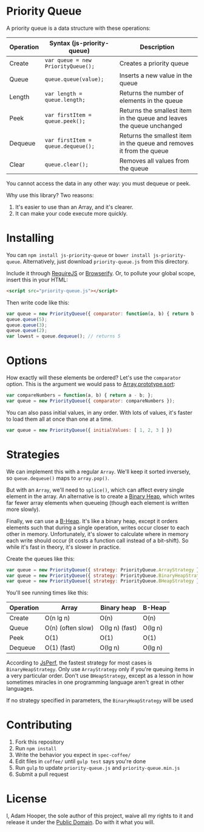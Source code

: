 Priority Queue
==============

A priority queue is a data structure with these operations:

| Operation | Syntax (js-priority-queue) | Description |
| --------- | --- | ----------- |
| Create | `var queue = new PriorityQueue();` | Creates a priority queue |
| Queue | `queue.queue(value);` | Inserts a new value in the queue |
| Length | `var length = queue.length;` | Returns the number of elements in the queue |
| Peek | `var firstItem = queue.peek();` | Returns the smallest item in the queue and leaves the queue unchanged |
| Dequeue | `var firstItem = queue.dequeue();` | Returns the smallest item in the queue and removes it from the queue |
| Clear | `queue.clear();` | Removes all values from the queue |

You cannot access the data in any other way: you must dequeue or peek.

Why use this library? Two reasons:

1. It's easier to use than an Array, and it's clearer.
2. It can make your code execute more quickly.

Installing
==========

You can `npm install js-priority-queue` or `bower install js-priority-queue`.
Alternatively, just download `priority-queue.js` from this directory.

Include it through [RequireJS](http://requirejs.org/) or
[Browserify](http://browserify.org). Or, to pollute your global scope, insert
this in your HTML:

```html
<script src="priority-queue.js"></script>
```

Then write code like this:

```js
var queue = new PriorityQueue({ comparator: function(a, b) { return b - a; }});
queue.queue(5);
queue.queue(3);
queue.queue(2);
var lowest = queue.dequeue(); // returns 5
```

Options
=======

How exactly will these elements be ordered? Let's use the `comparator` option.
This is the argument we would pass to
[Array.prototype.sort](https://developer.mozilla.org/en-US/docs/Web/JavaScript/Reference/Global_Objects/Array/sort):

```js
var compareNumbers = function(a, b) { return a - b; };
var queue = new PriorityQueue({ comparator: compareNumbers });
```

You can also pass initial values, in any order. With lots of values, it's
faster to load them all at once than one at a time.

```js
var queue = new PriorityQueue({ initialValues: [ 1, 2, 3 ] })
```

Strategies
==========

We can implement this with a regular `Array`. We'll keep it sorted inversely,
so `queue.dequeue()` maps to `array.pop()`.

But with an `Array`, we'll need to `splice()`, which can affect every single
element in the array. An alternative is to create a
[Binary Heap](http://en.wikipedia.org/wiki/Binary_heap), which writes far
fewer array elements when queueing (though each element is written more slowly).

Finally, we can use a [B-Heap](http://en.wikipedia.org/wiki/B-heap). It's like a
binary heap, except it orders elements such that during a single operation,
writes occur closer to each other in memory. Unfortunately, it's slower to
calculate where in memory each write should occur (it costs a function call
instead of a bit-shift). So while it's fast in theory, it's slower in practice.

Create the queues like this:

```js
var queue = new PriorityQueue({ strategy: PriorityQueue.ArrayStrategy }); // Array
var queue = new PriorityQueue({ strategy: PriorityQueue.BinaryHeapStrategy }); // Default
var queue = new PriorityQueue({ strategy: PriorityQueue.BHeapStrategy }); // Slower
```

You'll see running times like this:

| Operation | Array | Binary heap | B-Heap |
| --------- | ----- | ----------- | -------------- |
| Create | O(n lg n) | O(n) | O(n) |
| Queue | O(n) (often slow) | O(lg n) (fast) | O(lg n) |
| Peek | O(1) | O(1) | O(1) |
| Dequeue | O(1) (fast) | O(lg n) | O(lg n) |

According to [JsPerf](http://jsperf.com/js-priority-queue-queue-dequeue), the
fastest strategy for most cases is `BinaryHeapStrategy`. Only use `ArrayStrategy`
only if you're queuing items in a very particular order. Don't use
`BHeapStrategy`, except as a lesson in how sometimes miracles in one
programming language aren't great in other languages.

If no strategy specified in parameters, the `BinaryHeapStrategy` will be used

Contributing
============

1. Fork this repository
2. Run `npm install`
3. Write the behavior you expect in `spec-coffee/`
4. Edit files in `coffee/` until `gulp test` says you're done
5. Run `gulp` to update `priority-queue.js` and `priority-queue.min.js`
6. Submit a pull request

License
=======

I, Adam Hooper, the sole author of this project, waive all my rights to it and
release it under the [Public
Domain](http://creativecommons.org/publicdomain/zero/1.0/). Do with it what you
will.
